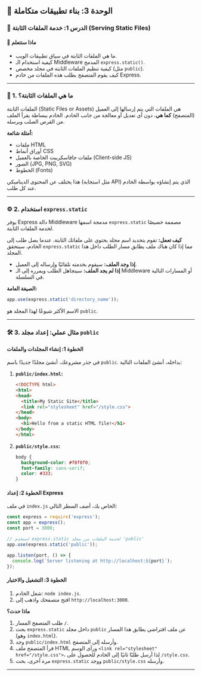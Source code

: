 ## 🚀 الوحدة 3: بناء تطبيقات متكاملة

### 📘 الدرس 1: خدمة الملفات الثابتة (Serving Static Files)

#### 🧠 **ماذا ستتعلم**
* ما هي الملفات الثابتة في سياق تطبيقات الويب.
* كيفية استخدام الـ Middleware المدمج `express.static()`.
* كيفية تنظيم الملفات الثابتة في مجلد مخصص (مثل `public`).
* كيف يقوم المتصفح بطلب هذه الملفات من خادم Express.

---
### 📄 1. ما هي الملفات الثابتة؟
الملفات الثابتة (Static Files or Assets) هي الملفات التي يتم إرسالها إلى العميل (المتصفح) **كما هي**، دون أي تعديل أو معالجة من جانب الخادم. الخادم ببساطة يقرأ الملف من القرص الصلب ويرسله.

**أمثلة شائعة:**
* ملفات HTML
* أوراق أنماط CSS
* ملفات جافاسكريبت الخاصة بالعميل (Client-side JS)
* الصور (JPG, PNG, SVG)
* الخطوط (Fonts)

هذا يختلف عن المحتوى الديناميكي (مثل استجابة API) الذي يتم إنشاؤه بواسطة الخادم عند كل طلب.

---
### ⚙️ 2. استخدام `express.static`
يوفر Express دالة Middleware مدمجة اسمها `express.static` مصممة خصيصًا لخدمة الملفات الثابتة.

**كيف تعمل:**
تقوم بتحديد اسم مجلد يحتوي على ملفاتك الثابتة. عندما يصل طلب إلى الخادم، سيتحقق `express.static` مما إذا كان هناك ملف يطابق مسار الطلب داخل هذا المجلد.
* **إذا وجد الملف:** سيقوم بخدمته تلقائيًا وإرساله إلى العميل.
* **إذا لم يجد الملف:** سيتجاهل الطلب ويمرره إلى الـ Middleware أو المسارات التالية في السلسلة.

**الصيغة العامة:**
```javascript
app.use(express.static('directory_name'));
```
الاسم الأكثر شيوعًا لهذا المجلد هو `public`.

---
### 🛠️ 3. مثال عملي: إعداد مجلد `public`

#### **الخطوة 1: إنشاء المجلدات والملفات**
في جذر مشروعك، أنشئ مجلدًا جديدًا باسم `public`. بداخله، أنشئ الملفات التالية:
1.  **`public/index.html`:**
    ```html
    <!DOCTYPE html>
    <html>
    <head>
      <title>My Static Site</title>
      <link rel="stylesheet" href="/style.css">
    </head>
    <body>
      <h1>Hello from a static HTML file!</h1>
    </body>
    </html>
    ```
2.  **`public/style.css`:**
    ```css
    body {
      background-color: #f0f0f0;
      font-family: sans-serif;
      color: #333;
    }
    ```

#### **الخطوة 2: إعداد Express**
في ملف `index.js` الخاص بك، أضف السطر التالي:
```javascript
const express = require('express');
const app = express();
const port = 3000;

// استخدم express.static لخدمة الملفات من مجلد 'public'
app.use(express.static('public'));

app.listen(port, () => {
  console.log(`Server listening at http://localhost:${port}`);
});
```

#### **الخطوة 3: التشغيل والاختبار**
1.  شغل الخادم: `node index.js`.
2.  افتح متصفحك واذهب إلى `http://localhost:3000`.

**ماذا حدث؟**
1.  طلب المتصفح المسار `/`.
2.  بحث `express.static` داخل مجلد `public` عن ملف افتراضي يطابق هذا المسار (وهو `index.html`).
3.  وجد `public/index.html` وأرسله إلى المتصفح.
4.  قرأ المتصفح ملف HTML ورأى الوسم `<link rel="stylesheet" href="/style.css">`، لذا أرسل طلبًا ثانيًا إلى الخادم للحصول على `/style.css`.
5.  مرة أخرى، بحث `express.static` ووجد `public/style.css` وأرسله.

---
